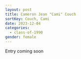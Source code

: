 ```yaml
---
layout: post
title: Cameron Jean "Cami" Couch
sortKey: Couch, Cami
date: 2023-12-04
categories:
  - class-of-1990
gender: female
---
```

E﻿ntry coming soon